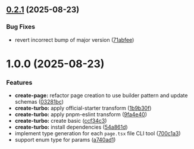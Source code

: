 ## [0.2.1](https://github.com/ZilvinasAbr/next-typesafe/compare/v0.2.0...v0.2.1) (2025-08-23)


### Bug Fixes

* revert incorrect bump of major version ([71abfee](https://github.com/ZilvinasAbr/next-typesafe/commit/71abfee4a084c41427634c19eb0a74ccfc0c202d))

# 1.0.0 (2025-08-23)


### Features

* **create-page:** refactor page creation to use builder pattern and update schemas ([03281bc](https://github.com/ZilvinasAbr/next-typesafe/commit/03281bc2919dc047ddd8338429fd4be83bdad62f))
* **create-turbo:** apply official-starter transform ([1b9b30f](https://github.com/ZilvinasAbr/next-typesafe/commit/1b9b30fb177a576e8ca69a59fb8ba2f351389656))
* **create-turbo:** apply pnpm-eslint transform ([9fa4e40](https://github.com/ZilvinasAbr/next-typesafe/commit/9fa4e4040e0c30f539196ea5c29c9eb258880995))
* **create-turbo:** create basic ([ccf34c3](https://github.com/ZilvinasAbr/next-typesafe/commit/ccf34c3a87d4d428202fd02264ebd3ed82765d2e))
* **create-turbo:** install dependencies ([54a861d](https://github.com/ZilvinasAbr/next-typesafe/commit/54a861d484560f3943860e29f8f7dad6fbe9d8c8))
* implement type generation for each `page.tsx` file CLI tool ([700c1a3](https://github.com/ZilvinasAbr/next-typesafe/commit/700c1a396c67bedbdadf250baae24ea35e5c0e02))
* support enum type for params ([a740ad1](https://github.com/ZilvinasAbr/next-typesafe/commit/a740ad1744763259ca6d68b4febfe5dd5c0da772))
